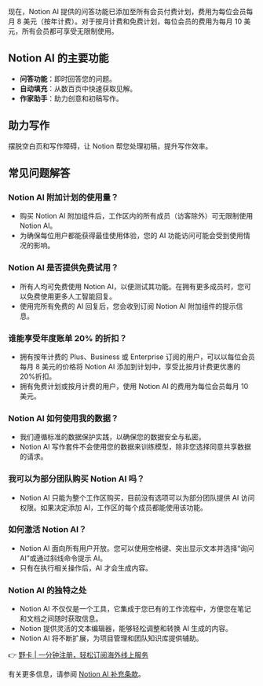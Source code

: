 现在，Notion AI 提供的问答功能已添加至所有会员付费计划，费用为每位会员每月 8 美元（按年计费）。对于按月计费和免费计划，每位会员的费用为每月 10 美元，所有会员都可享受无限制使用。

## Notion AI 的主要功能

- **问答功能**：即时回答您的问题。
- **自动填充**：从数百页中快速获取见解。
- **作家助手**：助力创意和初稿写作。

## 助力写作

摆脱空白页和写作障碍，让 Notion 帮您处理初稿，提升写作效率。

## 常见问题解答

### Notion AI 附加计划的使用量？

- 购买 Notion AI 附加组件后，工作区内的所有成员（访客除外）可无限制使用 Notion AI。
- 为确保每位用户都能获得最佳使用体验，您的 AI 功能访问可能会受到使用情况的影响。

### Notion AI 是否提供免费试用？

- 所有人均可免费使用 Notion AI，以便测试其功能。在拥有更多成员时，您可以免费使用更多人工智能回复。
- 使用完所有免费的 AI 回复后，您会收到订阅 Notion AI 附加组件的提示信息。

### 谁能享受年度账单 20% 的折扣？

- 拥有按年计费的 Plus、Business 或 Enterprise 订阅的用户，可以以每位会员每月 8 美元的价格将 Notion AI 添加到计划中，享受比按月计费更优惠的20%折扣。
- 拥有免费计划或按月计费的用户，使用 Notion AI 的费用为每位会员每月 10 美元。

### Notion AI 如何使用我的数据？

- 我们遵循标准的数据保护实践，以确保您的数据安全与私密。
- Notion AI 写作套件不会使用您的数据来训练模型，除非您选择同意共享数据的请求。

### 我可以为部分团队购买 Notion AI 吗？

- Notion AI 只能为整个工作区购买，目前没有选项可以为部分团队提供 AI 访问权限。如果决定添加 AI，工作区的每个成员都能使用该功能。

### 如何激活 Notion AI？

- Notion AI 面向所有用户开放。您可以使用空格键、突出显示文本并选择“询问 AI”或通过斜线命令提示 AI。
- 只有在执行相关操作后，AI 才会生成内容。

### Notion AI 的独特之处

- Notion AI 不仅仅是一个工具，它集成于您已有的工作流程中，方便您在笔记和文档之间随时获取信息。
- Notion 提供灵活的文本编辑器，能够轻松调整和转换 AI 生成的内容。
- Notion AI 将不断扩展，为项目管理和团队知识库提供辅助。

👉 [野卡 | 一分钟注册，轻松订阅海外线上服务](https://bit.ly/bewildcard)

有关更多信息，请参阅 [Notion AI 补充条款](https://www.notion.so/Notion-AI-Supplementary-Terms-fa9034c8b5a04818a6baf3eac2adddbb?pvs=21)。